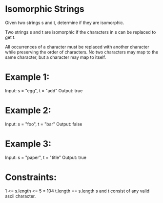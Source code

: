 # Isomorphic Strings
Given two strings s and t, determine if they are isomorphic.

Two strings s and t are isomorphic if the characters in s can be replaced to get t.

All occurrences of a character must be replaced with another character while preserving the order of characters. No two characters may map to the same character, but a character may map to itself.

# Example 1:

Input: s = "egg", t = "add"
Output: true

# Example 2:

Input: s = "foo", t = "bar"
Output: false

# Example 3:

Input: s = "paper", t = "title"
Output: true
 

# Constraints:

1 <= s.length <= 5 * 104
t.length == s.length
s and t consist of any valid ascii character.
